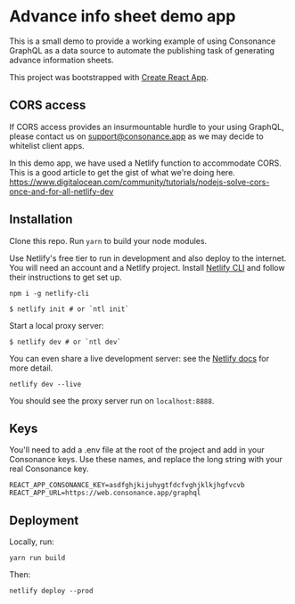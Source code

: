 # Advance info sheet demo app

This is a small demo to provide a working example of using Consonance GraphQL as a data source to automate the publishing task of generating advance information sheets.

This project was bootstrapped with [Create React App](https://github.com/facebook/create-react-app).

## CORS access

If CORS access provides an insurmountable hurdle to your using GraphQL, please contact us on support@consonance.app as we may decide to whitelist client apps.

In this demo app, we have used a Netlify function to accommodate CORS. This is a good article to get the gist of what we're doing here. https://www.digitalocean.com/community/tutorials/nodejs-solve-cors-once-and-for-all-netlify-dev


## Installation

Clone this repo. Run `yarn` to build your node modules.

Use Netlify's free tier to run in development and also deploy to the internet. You will need an account and a Netlify project. Install [Netlify CLI](https://docs.netlify.com/cli/get-started/) and follow their instructions to get set up.

```
npm i -g netlify-cli

$ netlify init # or `ntl init`
```

Start a local proxy server:

```
$ netlify dev # or `ntl dev`
```

You can even share a live development server: see the [Netlify docs](https://docs.netlify.com/cli/get-started/#share-a-live-development-server) for more detail.
```
netlify dev --live
```

You should see the proxy server run on `localhost:8888`.

## Keys

You'll need to add a .env file at the root of the project and add in your Consonance keys. Use these names, and replace the long string with your real Consonance key.

```
REACT_APP_CONSONANCE_KEY=asdfghjkijuhygtfdcfvghjklkjhgfvcvb
REACT_APP_URL=https://web.consonance.app/graphql
```

## Deployment

Locally, run:

```
yarn run build
```

Then:

```
netlify deploy --prod
```
